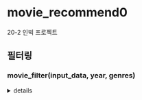 # movie_recommend0
20-2 인빅 프로젝트

## 필터링

### movie_filter(input_data, year, genres)
<details>
<summary>details</summary>

#### parameters : 
- input_data (DataFrame): movie.csv에서 읽은 DataFrame. 입력된 DataFrame 객체의 원형은 바뀌지 않습니다.
        
- year (integer): year 미만 영화는 거릅니다.
        
- genres (array of string): 분류된 모든 장르가 genres배열에 포함되지 않는 영화는 거릅니다.

#### return (DataFrame): 
-    year 컬럼이 추가되고 조건에 맞게 필터링된 DataFrame
    
#### comment
- title이 (year)로 끝나지 않는 15개의 영화는 아예 제외했습니다. (ex. movield 7789)
- year컬럼을 추가했습니다.
- genres를 구분자 '|' 기준으로 파싱하여 문자열의 배열로 변환했습니다.
</details>


